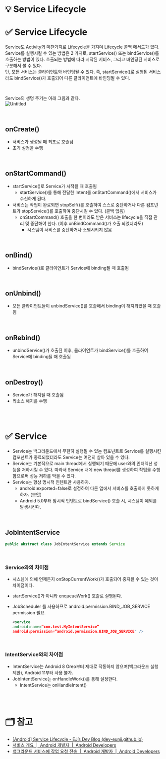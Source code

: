 # 💡 Service Lifecycle

# ✅ Service Lifecycle
Service도 Activity와 마찬가지로 Lifecycle을 가지며 Lifecycle 콜백 메서드가 있다.  
Service를 실행시킬 수 있는 방법은 2 가지로, startService() 또는 bindService()를 호출하는 방법이 있다. 호출되는 방법에 따라 시작된 서비스, 그리고 바인딩된 서비스로 구분해서 볼 수 있다.  
단, 모든 서비스는 클라이언트와 바인딩될 수 있다. 즉, startService()로 실행된 서비스라도 bindService()가 호출되어 다른 클라이언트에 바인딩될 수 있다.

<br/>

Service의 생명 주기는 아래 그림과 같다.  
![Untitled](https://developer.android.com/static/images/service_lifecycle.png?hl=ko)

<br/>

## onCreate()
- 서비스가 생성될 때 최초로 호출됨
- 초기 설정을 수행

<br/>

## onStartCommand()
- startService()로 Service가 시작될 때 호출됨
    - startService()를 통해 전달한 Intent를 onStartCommand()에서 서비스가 수신하게 된다.
- 서비스는 작업이 완료되면 stopSelf()를 호출하여 스스로 중단하거나 다른 컴포넌트가 stopService()를 호출하여 중단시킬 수 있다. (콜백 없음)
    - onStartCommand() 호출을 한 번이라도 받은 서비스는 lifecycle을 직접 관리 및 중단해야 한다. (이후 onBindCommand()가 호출 되었더라도)
        - 시스템이 서비스를 중단하거나 소멸시키지 않음

<br/>

## onBind()
- bindService()로 클라이언트가 Service에 binding될 때 호출됨

<br/>

## onUnbind()
- 모든 클라이언트들이 unbindService()를 호출해서 binding이 해지되었을 때 호출됨

<br/>

## onRebind()
- unbindService()가 호출된 이후, 클라이언트가 bindService()를 호출하여 Service에 binding될 때 호출됨

<br/>

## onDestroy()
- Service가 해지될 때 호출됨
- 리소스 해지를 수행

<br/>
<br/>

# ✅ Service
- Service는 백그라운드에서 무한히 실행될 수 있는 컴포넌트로 Service를 실행시킨 컴포넌트가 종료되었더라도 Service는 여전히 살아 있을 수 있다.
- Service는 기본적으로 main thread에서 실행되기 때문에 user와의 인터렉션 성능을 저하시킬 수 있다. 따라서 Service 내에 new thread를 생성하여 작업을 수행함으로써 성능 저하를 막을 수 있다.
- Service는 항상 명시적 인텐트만 사용하자.
    - android:exported=false로 설정하여 다른 앱에서 서비스를 호출하지 못하게 하자. (보안)
    - Android 5.0부터 암시적 인텐트로 bindService() 호출 시, 시스템이 예외를 발생시킨다.

<br/>

## JobIntentService

```java
public abstract class JobIntentService extends Service
```

<br/>

### Service와의 차이점
- 시스템에 의해 언제든지 onStopCurrentWork()가 호출되어 중지될 수 있는 것이 차이점이다.
- startService()가 아니라 enqueueWork() 호출로 실행된다.
- JobScheduler 를 사용하므로 android.permission.BIND_JOB_SERVICE permission 필요.
    
    ```xml
    <service
    android:name=“com.test.MyIntentService”
    android:permission=“android.permission.BIND_JOB_SERVICE" />
    ```
    
<br/>

### IntentService와의 차이점
- IntentService는 Android 8 Oreo부터 제대로 작동하지 않으며(백그라운드 실행 제한), Android 11부터 사용 불가.
- JobIntentService는 onHandleWork()를 통해 설정한다.
    - IntentService는 onHandleIntent()

<br/>
<br/>

# 🗂 참고
- [[Android] Service Lifecycle - EJ’s Dev Blog (dev-eunji.github.io)](https://dev-eunji.github.io/android/android-service-lifecycle/)
- [서비스 개요  |  Android 개발자  |  Android Developers](https://developer.android.com/guide/components/services?hl=ko)
- [백그라운드 서비스에 작업 요청 전송  |  Android 개발자  |  Android Developers](https://developer.android.com/training/run-background-service/send-request?hl=ko)
